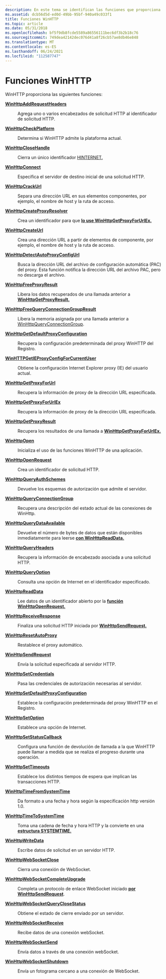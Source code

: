 ```yaml
---
description: En este tema se identifican las funciones que proporciona WinHTTP.
ms.assetid: dcb56d5d-ed0d-49bb-95bf-940a49c033f1
title: Funciones WinHTTP
ms.topic: article
ms.date: 05/31/2018
ms.openlocfilehash: bf5f9db8fcde5589a86556111bec6df3b2b18c76
ms.sourcegitcommit: 749dea42142dec076d41a8f26cb57ae8db46e848
ms.translationtype: MT
ms.contentlocale: es-ES
ms.lasthandoff: 06/24/2021
ms.locfileid: "112587747"
---
```

# <a name="winhttp-functions"></a>Funciones WinHTTP

WinHTTP proporciona las siguientes funciones:

<dl> <dt>

[**WinHttpAddRequestHeaders**](/windows/desktop/api/Winhttp/nf-winhttp-winhttpaddrequestheaders)
</dt> <dd>

Agrega uno o varios encabezados de solicitud HTTP al identificador de solicitud HTTP.

</dd> <dt>

[**WinHttpCheckPlatform**](/windows/desktop/api/Winhttp/nf-winhttp-winhttpcheckplatform)
</dt> <dd>

Determina si WinHTTP admite la plataforma actual.

</dd> <dt>

[**WinHttpCloseHandle**](/windows/desktop/api/Winhttp/nf-winhttp-winhttpclosehandle)
</dt> <dd>

Cierra un único identificador [HINTERNET.](hinternet-handles-in-winhttp.md)

</dd> <dt>

[**WinHttpConnect**](/windows/desktop/api/Winhttp/nf-winhttp-winhttpconnect)
</dt> <dd>

Especifica el servidor de destino inicial de una solicitud HTTP.

</dd> <dt>

[**WinHttpCrackUrl**](/windows/desktop/api/Winhttp/nf-winhttp-winhttpcrackurl)
</dt> <dd>

Separa una dirección URL en sus elementos componentes, por ejemplo, el nombre de host y la ruta de acceso.

</dd> <dt>

[**WinHttpCreateProxyResolver**](/windows/desktop/api/Winhttp/nf-winhttp-winhttpcreateproxyresolver)
</dt> <dd>

Crea un identificador para que [**lo use WinHttpGetProxyForUrlEx.**](/windows/desktop/api/Winhttp/nf-winhttp-winhttpgetproxyforurlex)

</dd> <dt>

[**WinHttpCreateUrl**](/windows/desktop/api/Winhttp/nf-winhttp-winhttpcreateurl)
</dt> <dd>

Crea una dirección URL a partir de elementos de componente, por ejemplo, el nombre de host y la ruta de acceso.

</dd> <dt>

[**WinHttpDetectAutoProxyConfigUrl**](/windows/desktop/api/Winhttp/nf-winhttp-winhttpdetectautoproxyconfigurl)
</dt> <dd>

Busca la dirección URL del archivo de configuración automática (PAC) del proxy. Esta función notifica la dirección URL del archivo PAC, pero no descarga el archivo.

</dd> <dt>

[**WinHttpFreeProxyResult**](/windows/desktop/api/Winhttp/nf-winhttp-winhttpfreeproxyresult)
</dt> <dd>

Libera los datos recuperados de una llamada anterior a [**WinHttpGetProxyResult.**](/windows/desktop/api/Winhttp/nf-winhttp-winhttpgetproxyresult)

</dd> <dt>

[**WinHttpFreeQueryConnectionGroupResult**](/windows/win32/api/Winhttp/nf-winhttp-winhttpfreequeryconnectiongroupresult)
</dt> <dd>

Libera la memoria asignada por una llamada anterior a [WinHttpQueryConnectionGroup](/windows/win32/api/Winhttp/nf-winhttp-winhttpqueryconnectiongroup).

</dd> <dt>

[**WinHttpGetDefaultProxyConfiguration**](/windows/desktop/api/Winhttp/nf-winhttp-winhttpgetdefaultproxyconfiguration)
</dt> <dd>

Recupera la configuración predeterminada del proxy WinHTTP del Registro.

</dd> <dt>

[**WinHTTPGetIEProxyConfigForCurrentUser**](/windows/desktop/api/Winhttp/nf-winhttp-winhttpgetieproxyconfigforcurrentuser)
</dt> <dd>

Obtiene la configuración Internet Explorer proxy (IE) del usuario actual.

</dd> <dt>

[**WinHttpGetProxyForUrl**](/windows/desktop/api/Winhttp/nf-winhttp-winhttpgetproxyforurl)
</dt> <dd>

Recupera la información de proxy de la dirección URL especificada.

</dd> <dt>

[**WinHttpGetProxyForUrlEx**](/windows/desktop/api/Winhttp/nf-winhttp-winhttpgetproxyforurlex)
</dt> <dd>

Recupera la información de proxy de la dirección URL especificada.

</dd> <dt>

[**WinHttpGetProxyResult**](/windows/desktop/api/Winhttp/nf-winhttp-winhttpgetproxyresult)
</dt> <dd>

Recupera los resultados de una llamada a [**WinHttpGetProxyForUrlEx.**](/windows/desktop/api/Winhttp/nf-winhttp-winhttpgetproxyforurlex)

</dd> <dt>

[**WinHttpOpen**](/windows/desktop/api/Winhttp/nf-winhttp-winhttpopen)
</dt> <dd>

Inicializa el uso de las funciones WinHTTP de una aplicación.

</dd> <dt>

[**WinHttpOpenRequest**](/windows/desktop/api/Winhttp/nf-winhttp-winhttpopenrequest)
</dt> <dd>

Crea un identificador de solicitud HTTP.

</dd> <dt>

[**WinHttpQueryAuthSchemes**](/windows/desktop/api/Winhttp/nf-winhttp-winhttpqueryauthschemes)
</dt> <dd>

Devuelve los esquemas de autorización que admite el servidor.

</dd> <dt>

[**WinHttpQueryConnectionGroup**](/windows/win32/api/Winhttp/nf-winhttp-winhttpqueryconnectiongroup)
</dt> <dd>

Recupera una descripción del estado actual de las conexiones de WinHttp.

</dd> <dt>

[**WinHttpQueryDataAvailable**](/windows/desktop/api/Winhttp/nf-winhttp-winhttpquerydataavailable)
</dt> <dd>

Devuelve el número de bytes de datos que están disponibles inmediatamente para leerse [**con WinHttpReadData.**](/windows/desktop/api/Winhttp/nf-winhttp-winhttpreaddata)

</dd> <dt>

[**WinHttpQueryHeaders**](/windows/desktop/api/Winhttp/nf-winhttp-winhttpqueryheaders)
</dt> <dd>

Recupera la información de encabezado asociada a una solicitud HTTP.

</dd> <dt>

[**WinHttpQueryOption**](/windows/desktop/api/Winhttp/nf-winhttp-winhttpqueryoption)
</dt> <dd>

Consulta una opción de Internet en el identificador especificado.

</dd> <dt>

[**WinHttpReadData**](/windows/desktop/api/Winhttp/nf-winhttp-winhttpreaddata)
</dt> <dd>

Lee datos de un identificador abierto por la [**función WinHttpOpenRequest.**](/windows/desktop/api/Winhttp/nf-winhttp-winhttpopenrequest)

</dd> <dt>

[**WinHttpReceiveResponse**](/windows/desktop/api/Winhttp/nf-winhttp-winhttpreceiveresponse)
</dt> <dd>

Finaliza una solicitud HTTP iniciada por [**WinHttpSendRequest.**](/windows/desktop/api/Winhttp/nf-winhttp-winhttpsendrequest)

</dd> <dt>

[**WinHttpResetAutoProxy**](/windows/desktop/api/Winhttp/nf-winhttp-winhttpresetautoproxy)
</dt> <dd>

Restablece el proxy automático.

</dd> <dt>

[**WinHttpSendRequest**](/windows/desktop/api/Winhttp/nf-winhttp-winhttpsendrequest)
</dt> <dd>

Envía la solicitud especificada al servidor HTTP.

</dd> <dt>

[**WinHttpSetCredentials**](/windows/desktop/api/Winhttp/nf-winhttp-winhttpsetcredentials)
</dt> <dd>

Pasa las credenciales de autorización necesarias al servidor.

</dd> <dt>

[**WinHttpSetDefaultProxyConfiguration**](/windows/desktop/api/Winhttp/nf-winhttp-winhttpsetdefaultproxyconfiguration)
</dt> <dd>

Establece la configuración predeterminada del proxy WinHTTP en el Registro.

</dd> <dt>

[**WinHttpSetOption**](/windows/desktop/api/Winhttp/nf-winhttp-winhttpsetoption)
</dt> <dd>

Establece una opción de Internet.

</dd> <dt>

[**WinHttpSetStatusCallback**](/windows/desktop/api/Winhttp/nf-winhttp-winhttpsetstatuscallback)
</dt> <dd>

Configura una función de devolución de llamada a la que WinHTTP puede llamar a medida que se realiza el progreso durante una operación.

</dd> <dt>

[**WinHttpSetTimeouts**](/windows/desktop/api/Winhttp/nf-winhttp-winhttpsettimeouts)
</dt> <dd>

Establece los distintos tiempos de espera que implican las transacciones HTTP.

</dd> <dt>

[**WinHttpTimeFromSystemTime**](/windows/desktop/api/Winhttp/nf-winhttp-winhttptimefromsystemtime)
</dt> <dd>

Da formato a una fecha y hora según la especificación http versión 1.0.

</dd> <dt>

[**WinHttpTimeToSystemTime**](/windows/desktop/api/Winhttp/nf-winhttp-winhttptimetosystemtime)
</dt> <dd>

Toma una cadena de fecha y hora HTTP y la convierte en una [**estructura SYSTEMTIME.**](/windows/desktop/api/minwinbase/ns-minwinbase-systemtime)

</dd> <dt>

[**WinHttpWriteData**](/windows/desktop/api/Winhttp/nf-winhttp-winhttpwritedata)
</dt> <dd>

Escribe datos de solicitud en un servidor HTTP.

</dd> <dt>

[**WinHttpWebSocketClose**](/windows/desktop/api/winhttp/nf-winhttp-winhttpwebsocketclose)
</dt> <dd>

Cierra una conexión de WebSocket.

</dd> <dt>

[**WinHttpWebSocketCompleteUpgrade**](/windows/desktop/api/winhttp/nf-winhttp-winhttpwebsocketcompleteupgrade)
</dt> <dd>

Completa un protocolo de enlace WebSocket iniciado [**por WinHttpSendRequest**](/windows/desktop/api/Winhttp/nf-winhttp-winhttpsendrequest).

</dd> <dt>

[**WinHttpWebSocketQueryCloseStatus**](/windows/desktop/api/winhttp/nf-winhttp-winhttpwebsocketqueryclosestatus)
</dt> <dd>

Obtiene el estado de cierre enviado por un servidor.

</dd> <dt>

[**WinHttpWebSocketReceive**](/windows/desktop/api/winhttp/nf-winhttp-winhttpwebsocketreceive)
</dt> <dd>

Recibe datos de una conexión webSocket.

</dd> <dt>

[**WinHttpWebSocketSend**](/windows/desktop/api/winhttp/nf-winhttp-winhttpwebsocketsend)
</dt> <dd>

Envía datos a través de una conexión webSocket.

</dd> <dt>

[**WinHttpWebSocketShutdown**](/windows/desktop/api/winhttp/nf-winhttp-winhttpwebsocketshutdown)
</dt> <dd>

Envía un fotograma cercano a una conexión de WebSocket.

</dd> </dl>

 

 
